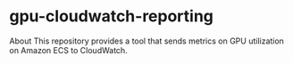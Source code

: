 # gpu-cloudwatch-reporting
About This repository provides a tool that sends metrics on GPU utilization on Amazon ECS to CloudWatch.
